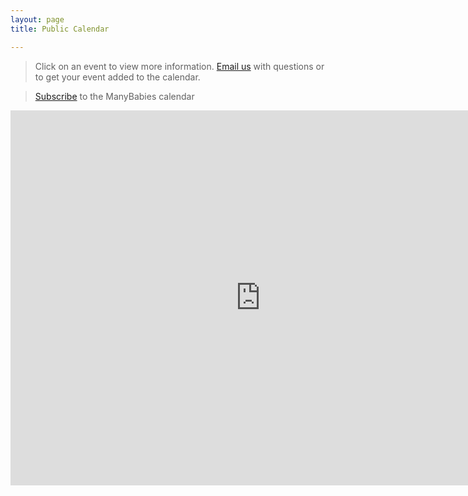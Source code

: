 ```yaml
---
layout: page
title: Public Calendar

---
```


> Click on an event to view more information. [Email us](mailto:contact@manybabies.org) with questions or to get your event added to the calendar.  

> [Subscribe](https://calendar.google.com/calendar/u/0?cid=Y29udGFjdEBtYW55YmFiaWVzLm9yZw) to the ManyBabies calendar

<iframe src="https://calendar.google.com/calendar/embed?src=contact%40manybabies.org&ctz=America%2FLos_Angeles" style="border: 0" width="800" height="600" frameborder="0" scrolling="no"></iframe>